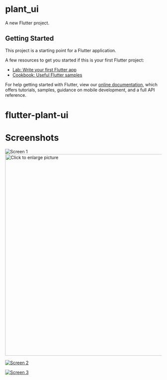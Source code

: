 # plant_ui

A new Flutter project.

## Getting Started

This project is a starting point for a Flutter application.

A few resources to get you started if this is your first Flutter project:

- [Lab: Write your first Flutter app](https://flutter.dev/docs/get-started/codelab)
- [Cookbook: Useful Flutter samples](https://flutter.dev/docs/cookbook)

For help getting started with Flutter, view our
[online documentation](https://flutter.dev/docs), which offers tutorials,
samples, guidance on mobile development, and a full API reference.
# flutter-plant-ui

# Screenshots

![Screen 1](https://drive.google.com/uc?export=view&id=1Am5uAV_eaiGMce6Qo2ePPQCmeoJA7ws0)
<a href="https://drive.google.com/uc?export=view&id=1Am5uAV_eaiGMce6Qo2ePPQCmeoJA7ws0"><img src="https://drive.google.com/uc?export=view&id=1Am5uAV_eaiGMce6Qo2ePPQCmeoJA7ws0" style="width: 650px; max-width: 100%; height: auto" title="Click to enlarge picture" />
  
![Screen 2](https://drive.google.com/uc?export=view&id=1MF57tlJKCOMmpH-XUm3ssVtIVPrQEaBx)

![Screen 3](https://drive.google.com/uc?export=view&id=1D3Vh5LyfKlvVmlZVy5N9_cEAEEXIOtny)
